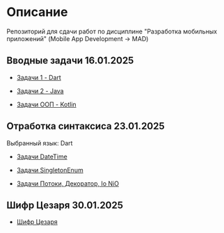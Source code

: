 # Описание

Репозиторий для сдачи работ по дисциплине "Разработка мобильных приложений" (Mobile App Development -> MAD)

## Вводные задачи 16.01.2025

- [Задачи 1 - Dart](https://github.com/int1cus/MAD_422_Andzhigaev/tree/main/16012025/Dart01)

- [Задачи 2 - Java](https://github.com/int1cus/MAD_422_Andzhigaev/tree/main/16012025/Java02)

- [Задачи ООП - Kotlin](https://github.com/int1cus/MAD_422_Andzhigaev/tree/main/16012025/KotlinOOP)

## Отработка синтаксиса 23.01.2025

Выбранный язык: Dart

- [Задачи DateTime](https://github.com/int1cus/MAD_422_Andzhigaev/tree/main/23012025/Datetime)
  
- [Задачи SingletonEnum](https://github.com/int1cus/MAD_422_Andzhigaev/tree/main/23012025/Singleton_Enum)

- [Задачи Потоки, Декоратор, Io NiO](https://github.com/int1cus/MAD_422_Andzhigaev/tree/main/23012025/Streams%2C%20Decorator%2C%20Io%20NiO)

## Шифр Цезаря 30.01.2025

- [Шифр Цезаря](https://github.com/int1cus/MAD_422_Andzhigaev/tree/main/30012025)

